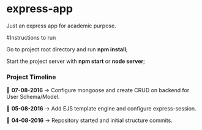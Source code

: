 # express-app
Just an express app for academic purpose.

#Instructions to run

Go to project root directory and run **npm install**;

Start the project server with **npm start** or **node server**;

### Project Timeline

:calendar: **07-08-2016** -> Configure mongoose and create CRUD on backend for User Schema/Model.

:calendar: **05-08-2016** -> Add EJS template engine and configure express-session.

:calendar: **04-08-2016** -> Repository started and initial structure commits.
